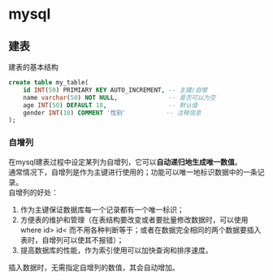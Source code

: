 # mysql
## 建表
建表的基本结构
```sql
create table my_table(
    id INT(50) PRIMIARY KEY AUTO_INCREMENT, -- 主键/自增
    name varchar(50) NOT NULL,              -- 是否可以为空
    age INT(50) DEFAULT 18,                 -- 默认值
    gender INT(10) COMMENT '性别'           -- 注释信息
);
```
### 自增列
在mysql建表过程中设定某列为自增列，它可以**自动递归地生成唯一数值**。  
通常情况下，自增列是作为主键进行使用的；功能可以唯一地标识数据中的一条记录。  
自增列的好处：
1. 作为主键保证数据库每一个记录都有一个唯一标识；
2. 方便表的维护和管理（在表结构要改变或者要批量修改数据时，可以使用where id> id< 而不用各种判断等于；或者在数据完全相同的两个数据要插入表时，自增列可以使其不报错）；
3. 提高数据库的性能，作为索引使用可以加快查询和排序速度。

插入数据时，无需指定自增列的数值，其会自动增加。  